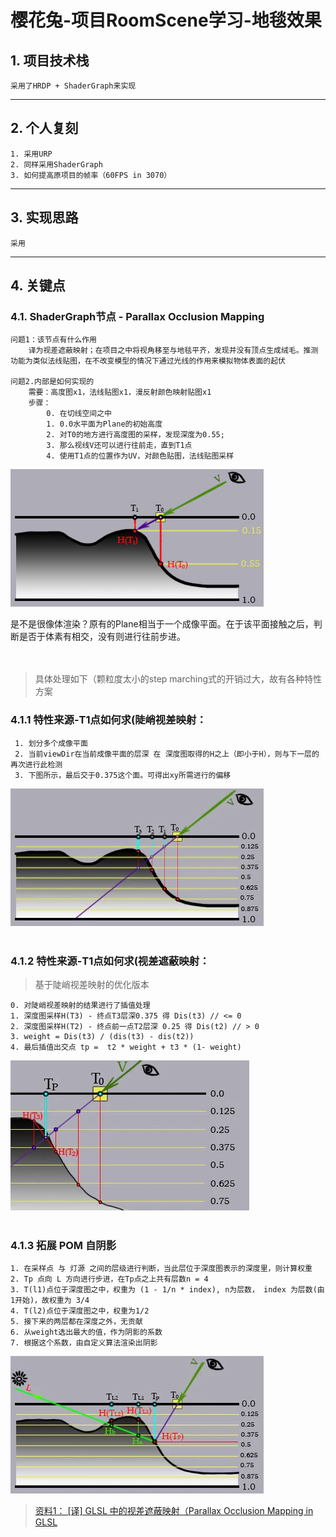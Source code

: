 <!--
 * @Author: Tcyily
 * @Date: 2022-03-01 00:45:41
 * @LastEditTime: 2022-03-09 11:37:27
 * @LastEditors: Tcyily
 * @Description: 对于RoomScene1项目的地毯效果的学习笔记
 * @FilePath: \tcyily.github.io\_posts\2022-2-28-RoomScene1-Fabric.md
-->
# 樱花兔-项目RoomScene学习-地毯效果

## 1. 项目技术栈
    采用了HRDP + ShaderGraph来实现

--- 

## 2. 个人复刻
    1. 采用URP
    2. 同样采用ShaderGraph
    3. 如何提高原项目的帧率（60FPS in 3070）

--- 

## 3. 实现思路
    采用

---

## 4. 关键点  

### 4.1. ShaderGraph节点 - Parallax Occlusion Mapping  
    问题1：该节点有什么作用 
        译为视差遮蔽映射；在项目之中将视角移至与地毯平齐，发现并没有顶点生成绒毛。推测功能为类似法线贴图，在不改变模型的情况下通过光线的作用来模拟物体表面的起伏  

    问题2.内部是如何实现的
        需要：高度图x1，法线贴图x1，漫反射颜色映射贴图x1
        步骤：
            0. 在切线空间之中
            1. 0.0水平面为Plane的初始高度
            2. 对T0的地方进行高度图的采样，发现深度为0.55;
            3. 那么视线V还可以进行往前走，直到T1点
            4. 使用T1点的位置作为UV，对颜色贴图，法线贴图采样
![原理](../_res/2022-2-28-RoomScene1-Fabric/Theory.jfif)  

是不是很像体渲染？原有的Plane相当于一个成像平面。在于该平面接触之后，判断是否于体素有相交，没有则进行往前步进。
<br/><br/><br/>

> 具体处理如下（颗粒度太小的step marching式的开销过大，故有各种特性方案
### 4.1.1 特性来源-T1点如何求(陡峭视差映射：
     1. 划分多个成像平面
     2. 当前viewDir在当前成像平面的层深 在 深度图取得的H之上（即小于H），则与下一层的再次进行此检测
     3. 下图所示，最后交于0.375这个面。可得出xy所需进行的偏移
![陡峭视差映射](../_res/2022-2-28-RoomScene1-Fabric/ParallaxMapping00.webp)  
<br/>

### 4.1.2 特性来源-T1点如何求(视差遮蔽映射：
>基于陡峭视差映射的优化版本  

    0. 对陡峭视差映射的结果进行了插值处理
    1. 深度图采样H(T3) - 终点T3层深0.375 得 Dis(t3) // <= 0
    2. 深度图采样H(T2) - 终点前一点T2层深 0.25 得 Dis(t2) // > 0
    3. weight = Dis(t3) / (dis(t3) - dis(t2))
    4. 最后插值出交点 tp =  t2 * weight + t3 * (1- weight)

![视差遮蔽映射](../_res/2022-2-28-RoomScene1-Fabric/ParallaxMapping01.webp)  
<br />

### 4.1.3 拓展 POM 自阴影

    1. 在采样点 与 灯源 之间的层级进行判断，当此层位于深度图表示的深度里，则计算权重
    2. Tp 点向 L 方向进行步进，在Tp点之上共有层数n = 4
    3. T(l1)点位于深度图之中，权重为 (1 - 1/n * index), n为层数， index 为层数(由1开始)，故权重为 3/4
    4. T(l2)点位于深度图之中，权重为1/2
    5. 接下来的两层都在深度之外，无贡献
    6. 从weight选出最大的值，作为阴影的系数
    7. 根据这个系数，由自定义算法渲染出阴影

![视差遮蔽映射阴影](../_res/2022-2-28-RoomScene1-Fabric/POM_Shadow.webp)  


> [资料1： [译] GLSL 中的视差遮蔽映射（Parallax Occlusion Mapping in GLSL](https://segmentfault.com/a/1190000003920502)


